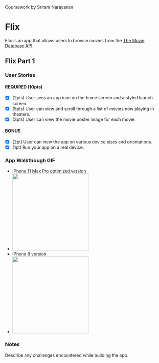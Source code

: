 Coursework by Sriram Narayanan
# Flix

Flix is an app that allows users to browse movies from the [The Movie Database API](http://docs.themoviedb.apiary.io/#).

## Flix Part 1

### User Stories

#### REQUIRED (10pts)
- [x] (2pts) User sees an app icon on the home screen and a styled launch screen.
- [x] (5pts) User can view and scroll through a list of movies now playing in theaters.
- [x] (3pts) User can view the movie poster image for each movie.

#### BONUS
- [x] (2pt) User can view the app on various device sizes and orientations.
- [x] (1pt) Run your app on a real device.

### App Walkthough GIF
- iPhone 11 Max Pro optimized version <br/>
- <img src="https://media.giphy.com/media/hVsFwUeGlFmBR3uxf8/giphy.gif" width=250><br>
- iPhone 8 version <br/>
- <img src="https://media.giphy.com/media/h2lIpwCyMoWHw19omQ/giphy.gif" width=250><br>

### Notes
Describe any challenges encountered while building the app.

